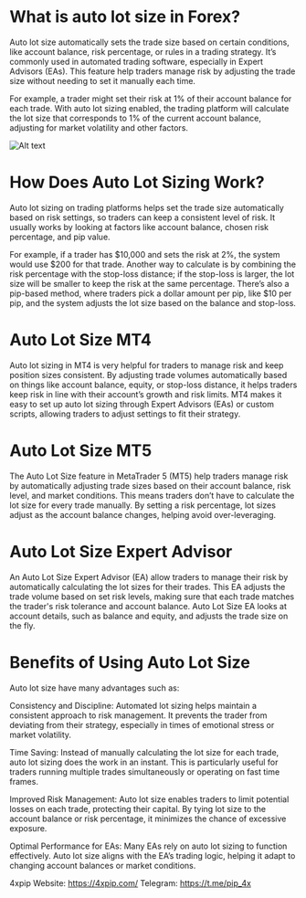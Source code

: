 # What is auto lot size in Forex? 

Auto lot size automatically sets the trade size based on certain conditions, like account balance, risk percentage, or rules in a trading strategy. It’s commonly used in automated trading software, especially in Expert Advisors (EAs). This feature help traders manage risk by adjusting the trade size without needing to set it manually each time. 

For example, a trader might set their risk at 1% of their account balance for each trade. With auto lot sizing enabled, the trading platform will calculate the lot size that corresponds to 1% of the current account balance, adjusting for market volatility and other factors. 

![Alt text](https://4xpip.com/wp-content/uploads/2023/05/Autolot-Risk-4xPiP-Blog1.webp)

# How Does Auto Lot Sizing Work? 

Auto lot sizing on trading platforms helps set the trade size automatically based on risk settings, so traders can keep a consistent level of risk. It usually works by looking at factors like account balance, chosen risk percentage, and pip value. 

For example, if a trader has $10,000 and sets the risk at 2%, the system would use $200 for that trade. Another way to calculate is by combining the risk percentage with the stop-loss distance; if the stop-loss is larger, the lot size will be smaller to keep the risk at the same percentage. There’s also a pip-based method, where traders pick a dollar amount per pip, like $10 per pip, and the system adjusts the lot size based on the balance and stop-loss. 

# Auto Lot Size MT4 

Auto lot sizing in MT4 is very helpful for traders to manage risk and keep position sizes consistent. By adjusting trade volumes automatically based on things like account balance, equity, or stop-loss distance, it helps traders keep risk in line with their account’s growth and risk limits. MT4 makes it easy to set up auto lot sizing through Expert Advisors (EAs) or custom scripts, allowing traders to adjust settings to fit their strategy. 

# Auto Lot Size MT5 

The Auto Lot Size feature in MetaTrader 5 (MT5) help traders manage risk by automatically adjusting trade sizes based on their account balance, risk level, and market conditions. This means traders don’t have to calculate the lot size for every trade manually. By setting a risk percentage, lot sizes adjust as the account balance changes, helping avoid over-leveraging. 

# Auto Lot Size Expert Advisor 

An Auto Lot Size Expert Advisor (EA) allow traders to manage their risk by automatically calculating the lot sizes for their trades. This EA adjusts the trade volume based on set risk levels, making sure that each trade matches the trader's risk tolerance and account balance. Auto Lot Size EA looks at account details, such as balance and equity, and adjusts the trade size on the fly. 

# Benefits of Using Auto Lot Size 

Auto lot size have many advantages such as: 

Consistency and Discipline: Automated lot sizing helps maintain a consistent approach to risk management. It prevents the trader from deviating from their strategy, especially in times of emotional stress or market volatility. 

Time Saving: Instead of manually calculating the lot size for each trade, auto lot sizing does the work in an instant. This is particularly useful for traders running multiple trades simultaneously or operating on fast time frames. 

Improved Risk Management: Auto lot size enables traders to limit potential losses on each trade, protecting their capital. By tying lot size to the account balance or risk percentage, it minimizes the chance of excessive exposure. 

Optimal Performance for EAs: Many EAs rely on auto lot sizing to function effectively. Auto lot size aligns with the EA’s trading logic, helping it adapt to changing account balances or market conditions. 

4xpip Website: https://4xpip.com/
Telegram: https://t.me/pip_4x
